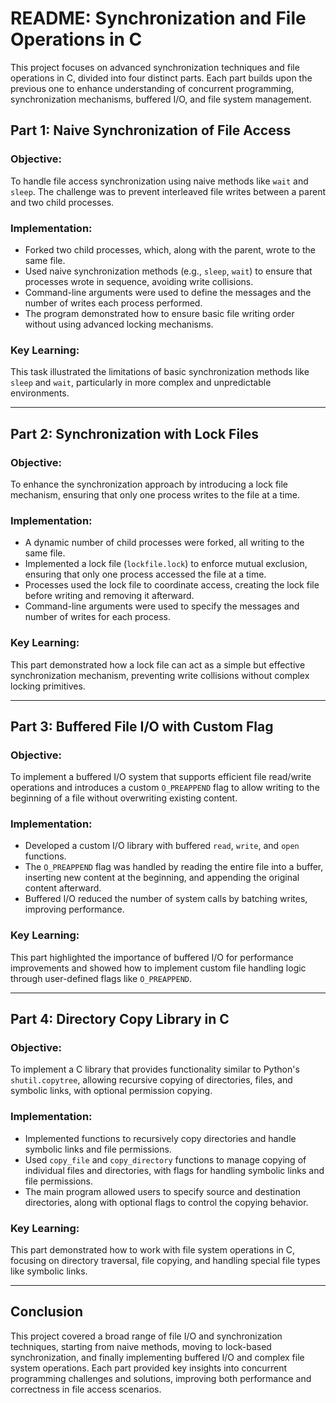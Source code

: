 # README: Synchronization and File Operations in C

This project focuses on advanced synchronization techniques and file operations in C, divided into four distinct parts. Each part builds upon the previous one to enhance understanding of concurrent programming, synchronization mechanisms, buffered I/O, and file system management.

## Part 1: Naive Synchronization of File Access

### Objective:
To handle file access synchronization using naive methods like `wait` and `sleep`. The challenge was to prevent interleaved file writes between a parent and two child processes.

### Implementation:
- Forked two child processes, which, along with the parent, wrote to the same file.
- Used naive synchronization methods (e.g., `sleep`, `wait`) to ensure that processes wrote in sequence, avoiding write collisions.
- Command-line arguments were used to define the messages and the number of writes each process performed.
- The program demonstrated how to ensure basic file writing order without using advanced locking mechanisms.

### Key Learning:
This task illustrated the limitations of basic synchronization methods like `sleep` and `wait`, particularly in more complex and unpredictable environments.

---

## Part 2: Synchronization with Lock Files

### Objective:
To enhance the synchronization approach by introducing a lock file mechanism, ensuring that only one process writes to the file at a time.

### Implementation:
- A dynamic number of child processes were forked, all writing to the same file.
- Implemented a lock file (`lockfile.lock`) to enforce mutual exclusion, ensuring that only one process accessed the file at a time.
- Processes used the lock file to coordinate access, creating the lock file before writing and removing it afterward.
- Command-line arguments were used to specify the messages and number of writes for each process.

### Key Learning:
This part demonstrated how a lock file can act as a simple but effective synchronization mechanism, preventing write collisions without complex locking primitives.

---

## Part 3: Buffered File I/O with Custom Flag

### Objective:
To implement a buffered I/O system that supports efficient file read/write operations and introduces a custom `O_PREAPPEND` flag to allow writing to the beginning of a file without overwriting existing content.

### Implementation:
- Developed a custom I/O library with buffered `read`, `write`, and `open` functions.
- The `O_PREAPPEND` flag was handled by reading the entire file into a buffer, inserting new content at the beginning, and appending the original content afterward.
- Buffered I/O reduced the number of system calls by batching writes, improving performance.

### Key Learning:
This part highlighted the importance of buffered I/O for performance improvements and showed how to implement custom file handling logic through user-defined flags like `O_PREAPPEND`.

---

## Part 4: Directory Copy Library in C

### Objective:
To implement a C library that provides functionality similar to Python's `shutil.copytree`, allowing recursive copying of directories, files, and symbolic links, with optional permission copying.

### Implementation:
- Implemented functions to recursively copy directories and handle symbolic links and file permissions.
- Used `copy_file` and `copy_directory` functions to manage copying of individual files and directories, with flags for handling symbolic links and file permissions.
- The main program allowed users to specify source and destination directories, along with optional flags to control the copying behavior.

### Key Learning:
This part demonstrated how to work with file system operations in C, focusing on directory traversal, file copying, and handling special file types like symbolic links.

---

## Conclusion

This project covered a broad range of file I/O and synchronization techniques, starting from naive methods, moving to lock-based synchronization, and finally implementing buffered I/O and complex file system operations. Each part provided key insights into concurrent programming challenges and solutions, improving both performance and correctness in file access scenarios.
